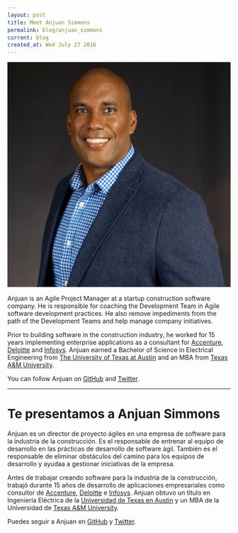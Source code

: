 ```yaml
---
layout: post
title: Meet Anjuan Simmons
permalink: blog/anjuan_simmons
current: blog
created_at: Wed July 27 2016
---
```


![Anjuan Simmons](/img/speakers/anjuan.jpg)

Anjuan is an Agile Project Manager at a startup construction software company. He is responsible for coaching the Development Team in Agile software development practices. He also remove impediments from the path of the Development Teams and help manage company initiatives. 

Prior to building software in the construction industry, he worked for 15 years implementing enterprise applications as a consultant for [Accenture](https://www.accenture.com/), [Deloitte](http://www.deloitte.com/) and [Infosys](https://www.infosys.com/). Anjuan earned a Bachelor of Science in Electrical Engineering from [The University of Texas at Austin](http://www.utexas.edu/) and an MBA from [Texas A&M University](https://www.tamu.edu/).

You can follow Anjuan on [GitHub][gh] and [Twitter][tw].

* * *

# Te presentamos a Anjuan Simmons

Anjuan es un director de proyecto ágiles en una empresa de software para la industria de la construcción. Es el responsable de entrenar al equipo de desarrollo en las prácticas de desarrollo de software ágil. También es el responsable de eliminar obstáculos del camino para los equipos de desarrollo y ayudaa a gestionar iniciativas de la empresa.

Antes de trabajar creando software para la industria de la construcción, trabajó durante 15 años de desarrollo de aplicaciones empresariales como consultor de [Accenture](https://www.accenture.com/), [Deloitte](http://www.deloitte.com/) e [Infosys](https://www.infosys.com/). Anjuan obtuvo un título en Ingeniería Eléctrica de la [Universidad de Texas en Austin](http://www.utexas.edu/) y un MBA de la Universidad de [Texas A&M University](https://www.tamu.edu/).

Puedes seguir a Anjuan en [GitHub][GH] y [Twitter][TW].

[gh]: https://github.com/anjuan
[tw]: https://twitter.com/anjuan
